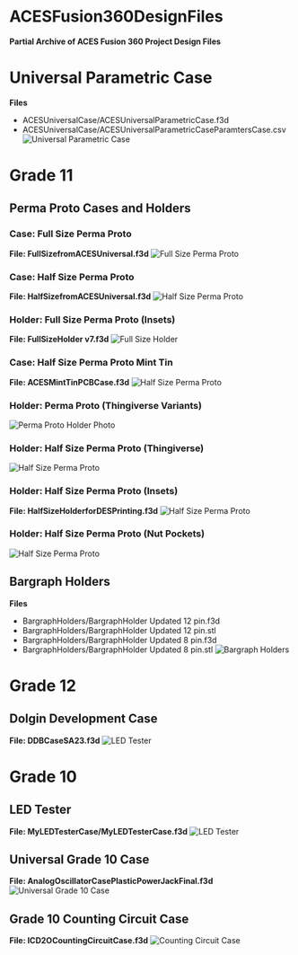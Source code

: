 # ACESFusion360DesignFiles
**Partial Archive of ACES Fusion 360 Project Design Files**

# Universal Parametric Case
**Files**
- ACESUniversalCase/ACESUniversalParametricCase.f3d
- ACESUniversalCase/ACESUniversalParametricCaseParamtersCase.csv
![Universal Parametric Case](images/ACESUniversalCase.png)

# Grade 11
## Perma Proto Cases and Holders

### Case: Full Size Perma Proto
**File: FullSizefromACESUniversal.f3d**
![Full Size Perma Proto](images/PPFullSizeCase.png)

### Case: Half Size Perma Proto
**File: HalfSizefromACESUniversal.f3d**
![Half Size Perma Proto](images/PPHalfSizeCase.png)

### Holder: Full Size Perma Proto (Insets)
**File: FullSizeHolder v7.f3d**
![Full Size Holder](images/PPFullSizeHolder.png)

### Case: Half Size Perma Proto Mint Tin
**File: ACESMintTinPCBCase.f3d**
![Half Size Perma Proto](images/MintTinPCBandCase.png)

### Holder: Perma Proto (Thingiverse Variants)
![Perma Proto Holder Photo](images/PermaProtoHolders.jpg)

### Holder: Half Size Perma Proto (Thingiverse)
![Half Size Perma Proto](images/PPHalfSizeHolderInsetsThingiverse.png)

### Holder: Half Size Perma Proto (Insets)
**File: HalfSizeHolderforDESPrinting.f3d**
![Half Size Perma Proto](images/PPHalfSizeHolderInsets.png)

### Holder: Half Size Perma Proto (Nut Pockets)
![Half Size Perma Proto](images/PPHalfSizeHolderNutPockets.png)


## Bargraph Holders
**Files**
- BargraphHolders/BargraphHolder Updated 12 pin.f3d
- BargraphHolders/BargraphHolder Updated 12 pin.stl
- BargraphHolders/BargraphHolder Updated 8 pin.f3d
- BargraphHolders/BargraphHolder Updated 8 pin.stl
![Bargraph Holders](images/BargraphHolders.png)

# Grade 12
## Dolgin Development Case
**File: DDBCaseSA23.f3d**
![LED Tester](images/DolginDevelopmentCase.png)

# Grade 10
## LED Tester
**File: MyLEDTesterCase/MyLEDTesterCase.f3d**
![LED Tester](images/LEDTester.png)

## Universal Grade 10 Case
**File: AnalogOscillatorCasePlasticPowerJackFinal.f3d**
![Universal Grade 10 Case](images/UniversalGrade10Case.png)

## Grade 10 Counting Circuit Case
**File: ICD2OCountingCircuitCase.f3d**
![Counting Circuit Case](images/CountingCircuitCase.png)

